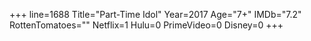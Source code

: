 +++
line=1688
Title="Part-Time Idol"
Year=2017
Age="7+"
IMDb="7.2"
RottenTomatoes=""
Netflix=1
Hulu=0
PrimeVideo=0
Disney=0
+++

